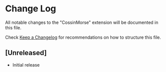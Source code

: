 # Change Log

All notable changes to the "CossinMorse" extension will be documented in this file.

Check [Keep a Changelog](http://keepachangelog.com/) for recommendations on how to structure this file.

## [Unreleased]

- Initial release